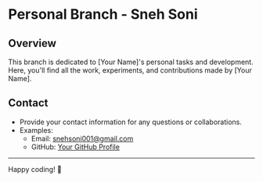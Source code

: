 # Personal Branch - Sneh Soni

## Overview

This branch is dedicated to [Your Name]'s personal tasks and development. Here, you'll find all the work, experiments, and contributions made by [Your Name].


## Contact

- Provide your contact information for any questions or collaborations.
- Examples:
  - Email: snehsoni001@gmail.com
  - GitHub: [Your GitHub Profile](https://github.com/sneh-001)
  

---

Happy coding! 🚀
